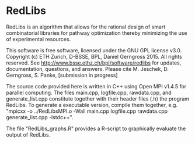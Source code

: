 # RedLibs
RedLibs is an algorithm that allows for the rational design of smart combinatorial libraries for pathway optimization thereby minimizing the use of experimental resources.

This software is free software, licensed under the GNU GPL license v3.0.
Copyright (c) ETH Zurich, D-BSSE, BPL, Daniel Gerngross 2015. All rights reserved.
See http://www.bsse.ethz.ch/bpl/software/redlibs for updates, documentation, questions, and answers.
Please cite M. Jeschek, D. Gerngross, S. Panke, [submission in progress]

The source code provided here is written in C++ using Open MPI v1.4.5 for parallel computing. The files main.cpp, logfile.cpp, rawdata.cpp, and generate_list.cpp constitute together with their header files (.h) the program RedLibs. To generate a executable version, compile them together, e.g. "mpicxx -o ../RedLibsMPI.o -Wall main.cpp logfile.cpp rawdata.cpp generate_list.cpp -lstdc++".

The file "RedLibs_graphs.R" provides a R-script to graphically evaluate the output of RedLibs.
